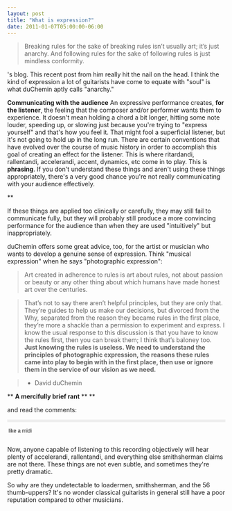 ```yaml
---
layout: post
title: "What is expression?"
date: 2011-01-07T05:00:00-06:00
---
```



> Breaking rules for the sake of breaking rules isn’t usually art; it’s just anarchy. And following rules for the sake of following rules is just mindless conformity.

> 



> 
 


's blog. This recent post from him really hit the nail on the head. I think the kind of expression a lot of guitarists have come to equate with "soul" is what duChemin aptly calls "anarchy."

**Communicating with the audience**
An expressive performance creates, **for the listener**, the feeling that the composer and/or performer wants them to experience.
It doesn't mean holding a chord a bit longer, hitting some note louder, speeding up, or slowing just because you're trying to "express yourself" and that's how you feel it. That might fool a superficial listener, but it's not going to hold up in the long run.
There are certain conventions that have evolved over the course of music history in order to accomplish this goal of creating an effect for the listener. This is where ritardandi, rallentandi, accelerandi, accent, dynamics, etc come in to play. This is **phrasing**.
If you don't understand these things and aren't using these things appropriately, there's a very good chance you're not really communicating with your audience effectively.





** 


If these things are applied too clinically or carefully, they may still fail to communicate fully, but they will probably still produce a more convincing performance for the audience than when they are used "intuitively" but inappropriately. 




duChemin offers some great advice, too, for the artist or musician who wants to develop a genuine sense of expression. Think "musical expression" when he says "photographic expression":

> Art created in adherence to rules is art about rules, not about passion or beauty or any other thing about which humans have made honest art over the centuries. 

> That’s not to say there aren’t helpful principles, but they are only that. They’re guides to help us make our decisions, but divorced from the Why, separated from the reason they became rules in the first place, they’re more a shackle than a permission to experiment and express. I know the usual response to this discussion is that you have to know the rules first, then you can break them; I think that’s baloney too. **Just <span style="margin-bottom: 0px; margin-left: 0px; margin-right: 0px; margin-top: 0px; padding-bottom: 0px; padding-left: 0px; padding-right: 0px; padding-top: 0px;">knowing the rules</span> is useless. We need to understand the principles of photographic expression, the reasons these rules came into play to begin with in the first place, then use or ignore them in the service of our vision as we need.**

>  - David duChemin


** 
**A mercifully brief rant**
**
** 

 and read the comments:

> 

<ul class="comment-list" style="background-attachment: initial; background-clip: initial; background-color: transparent; background-image: initial; background-origin: initial; border-bottom-width: 0px; border-color: initial; border-left-width: 0px; border-right-width: 0px; border-style: initial; border-top-width: 0px; clear: left; font-size: 12px; list-style-image: initial; list-style-position: initial; list-style-type: none; margin-bottom: 0px; margin-left: 0px; margin-right: 0px; margin-top: 5px; outline-color: initial; outline-style: initial; outline-width: 0px; overflow-x: hidden; overflow-y: hidden; padding-bottom: 0px; padding-left: 0px; padding-right: 0px; padding-top: 0px;"><li class="comment current" data-author-viewing="False" data-author="smithsherman" data-blocked="" data-flagged="False" data-id="fCELkVwyTWiIIRDGjovJ6-GQ4rQG77xJiy-V2jxfIe8" data-pending="0" data-removed="False" data-score="34" data-tag="R" style="background-attachment: initial; background-clip: initial; background-color: #eeeeee; background-image: initial; background-origin: initial; border-bottom-width: 0px; border-color: initial; border-left-width: 0px; border-right-width: 0px; border-style: initial; border-top-width: 0px; clear: left; font-size: 12px; margin-bottom: 10px; margin-left: 0px; margin-right: 0px; margin-top: 0px; outline-color: initial; outline-style: initial; outline-width: 0px; overflow-x: hidden; overflow-y: hidden; padding-bottom: 3px; padding-left: 3px; padding-right: 3px; padding-top: 3px;">














</li><span class="Apple-style-span" style="font-family: arial, sans-serif; font-size: 12px;"><li class="comment" data-author-viewing="False" data-author="loadermen" data-blocked="" data-flagged="False" data-id="fCELkVwyTWjaMBzaadPBIWQBmVWZfg1jTXhIop7b_4Q" data-pending="0" data-removed="False" data-score="22" data-tag="R" style="background-attachment: initial; background-clip: initial; background-color: transparent; background-image: initial; background-origin: initial; border-bottom-width: 0px; border-color: initial; border-left-width: 0px; border-right-width: 0px; border-style: initial; border-top-width: 0px; clear: left; font-size: 12px; margin-bottom: 10px; margin-left: 0px; margin-right: 0px; margin-top: 0px; outline-color: initial; outline-style: initial; outline-width: 0px; overflow-x: hidden; overflow-y: hidden; padding-bottom: 3px; padding-left: 3px; padding-right: 3px; padding-top: 3px;">
like a﻿ midi



</li></span></ul>



Now, anyone capable of listening to this recording objectively will hear plenty of accelerandi,  rallentandi, and everything else smithsherman claims are not there. These things are not even subtle, and sometimes they're pretty dramatic. 




So why are they undetectable to loadermen, smithsherman, and the 56 thumb-uppers? It's no wonder classical guitarists in general still have a poor reputation compared to other musicians. 









